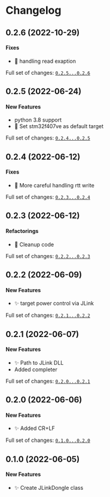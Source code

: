 # Changelog

## 0.2.6 (2022-10-29)

#### Fixes

* :bug: handling read exaption

Full set of changes: [`0.2.5...0.2.6`](https://github.com/Mcublog/rtt-console/compare/0.2.5...0.2.6)

## 0.2.5 (2022-06-24)

#### New Features

* python 3.8 support
* :lipstick: Set stm32f407ve as default target

Full set of changes: [`0.2.4...0.2.5`](https://github.com/Mcublog/rtt-console/compare/0.2.4...0.2.5)

## 0.2.4 (2022-06-12)

#### Fixes

* :bug: More careful handling rtt write

Full set of changes: [`0.2.3...0.2.4`](https://github.com/Mcublog/rtt-console/compare/0.2.3...0.2.4)

## 0.2.3 (2022-06-12)

#### Refactorings

* :art: Cleanup code

Full set of changes: [`0.2.2...0.2.3`](https://github.com/Mcublog/rtt-console/compare/0.2.2...0.2.3)

## 0.2.2 (2022-06-09)

#### New Features

* :sparkles:  target power control via JLink

Full set of changes: [`0.2.1...0.2.2`](https://github.com/Mcublog/rtt-console/compare/0.2.1...0.2.2)

## 0.2.1 (2022-06-07)

#### New Features

* :sparkles: Path to JLink DLL
* Added completer

Full set of changes: [`0.2.0...0.2.1`](https://github.com/Mcublog/rtt-console/compare/0.2.0...0.2.1)

## 0.2.0 (2022-06-06)

#### New Features

* :sparkles: Added CR+LF

Full set of changes: [`0.1.0...0.2.0`](https://github.com/Mcublog/rtt-console/compare/0.1.0...0.2.0)

## 0.1.0 (2022-06-05)

#### New Features

* :sparkles: Create JLinkDongle class
